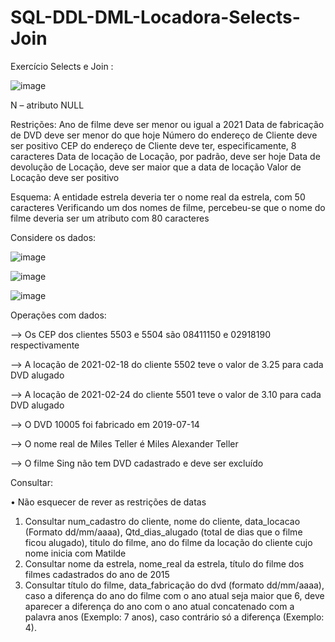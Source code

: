 # SQL-DDL-DML-Locadora-Selects-Join
Exercício Selects e Join :

![image](https://github.com/DaviQzR/SQL-DDL-DML-Locadora/assets/125469425/d8150fe4-5162-4827-b551-6ad9dff56712)

N – atributo NULL

Restrições:
Ano de filme deve ser menor ou igual a 2021
Data de fabricação de DVD deve ser menor do que hoje
Número do endereço de Cliente deve ser positivo
CEP do endereço de Cliente deve ter, especificamente, 8 caracteres
Data de locação de Locação, por padrão, deve ser hoje
Data de devolução de Locação, deve ser maior que a data de locação
Valor de Locação deve ser positivo

Esquema:
A entidade estrela deveria ter o nome real da estrela, com 50 caracteres
Verificando um dos nomes de filme, percebeu-se que o nome do filme deveria ser um atributo
com 80 caracteres

Considere os dados:


![image](https://github.com/DaviQzR/SQL-DDL-DML-Locadora/assets/125469425/03dfd0d1-e3a5-4594-8a93-6d536099ff95)


![image](https://github.com/DaviQzR/SQL-DDL-DML-Locadora/assets/125469425/264a8d29-58e9-47fc-a465-de7d9b1171f8)

![image](https://github.com/DaviQzR/SQL-DDL-DML-Locadora/assets/125469425/68f6f541-74f8-46ce-90e8-e90aac9026f2)

Operações com dados:

--> Os CEP dos clientes 5503 e 5504 são 08411150 e 02918190 respectivamente

--> A locação de 2021-02-18 do cliente 5502 teve o valor de 3.25 para cada DVD alugado

--> A locação de 2021-02-24 do cliente 5501 teve o valor de 3.10 para cada DVD alugado

--> O DVD 10005 foi fabricado em 2019-07-14

--> O nome real de Miles Teller é Miles Alexander Teller

--> O filme Sing não tem DVD cadastrado e deve ser excluído

Consultar:


• Não esquecer de rever as restrições de datas
1) Consultar num_cadastro do cliente, nome do cliente, data_locacao (Formato
dd/mm/aaaa), Qtd_dias_alugado (total de dias que o filme ficou alugado), titulo do
filme, ano do filme da locação do cliente cujo nome inicia com Matilde
2) Consultar nome da estrela, nome_real da estrela, título do filme dos filmes
cadastrados do ano de 2015
3) Consultar título do filme, data_fabricação do dvd (formato dd/mm/aaaa), caso a
diferença do ano do filme com o ano atual seja maior que 6, deve aparecer a diferença
do ano com o ano atual concatenado com a palavra anos (Exemplo: 7 anos), caso
contrário só a diferença (Exemplo: 4).
